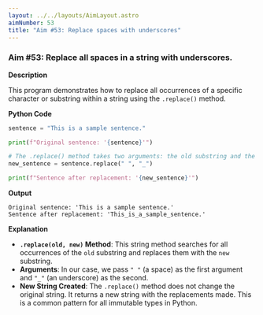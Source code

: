 ```yaml
---
layout: ../../layouts/AimLayout.astro
aimNumber: 53
title: "Aim #53: Replace spaces with underscores"
---
```


### Aim #53: Replace all spaces in a string with underscores.

**Description**

This program demonstrates how to replace all occurrences of a specific character or substring within a string using the `.replace()` method.

**Python Code**

```python
sentence = "This is a sample sentence."

print(f"Original sentence: '{sentence}'")

# The .replace() method takes two arguments: the old substring and the new one.
new_sentence = sentence.replace(" ", "_")

print(f"Sentence after replacement: '{new_sentence}'")
```

**Output**

```text
Original sentence: 'This is a sample sentence.'
Sentence after replacement: 'This_is_a_sample_sentence.'
```

**Explanation**

- **`.replace(old, new)` Method**: This string method searches for all occurrences of the `old` substring and replaces them with the `new` substring.
- **Arguments**: In our case, we pass `" "` (a space) as the first argument and `"_"` (an underscore) as the second.
- **New String Created**: The `.replace()` method does not change the original string. It returns a new string with the replacements made. This is a common pattern for all immutable types in Python.
